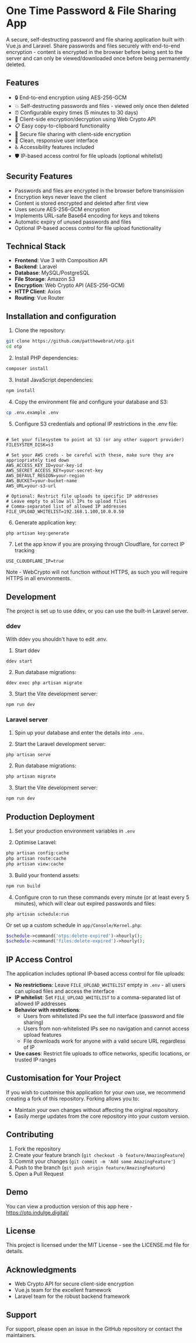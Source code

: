 # One Time Password & File Sharing App

A secure, self-destructing password and file sharing application built with Vue.js and Laravel. Share passwords and files securely with end-to-end encryption - content is encrypted in the browser before being sent to the server and can only be viewed/downloaded once before being permanently deleted.

## Features

- 🔒 End-to-end encryption using AES-256-GCM
- 💥 Self-destructing passwords and files - viewed only once then deleted
- ⏰ Configurable expiry times (5 minutes to 30 days)
- 🔑 Client-side encryption/decryption using Web Crypto API
- 📋 Easy copy-to-clipboard functionality
- 📁 Secure file sharing with client-side encryption
- 🎨 Clean, responsive user interface
- ♿ Accessibility features included
- 🛡️ IP-based access control for file uploads (optional whitelist)

## Security Features

- Passwords and files are encrypted in the browser before transmission
- Encryption keys never leave the client
- Content is stored encrypted and deleted after first view
- Uses secure AES-256-GCM encryption
- Implements URL-safe Base64 encoding for keys and tokens
- Automatic expiry of unused passwords and files
- Optional IP-based access control for file upload functionality

## Technical Stack

- **Frontend**: Vue 3 with Composition API
- **Backend**: Laravel
- **Database**: MySQL/PostgreSQL
- **File Storage**: Amazon S3
- **Encryption**: Web Crypto API (AES-256-GCM)
- **HTTP Client**: Axios
- **Routing**: Vue Router

## Installation and configuration

1. Clone the repository:
```bash
git clone https://github.com/patthewebrat/otp.git
cd otp
```

2. Install PHP dependencies:
```bash
composer install
```

3. Install JavaScript dependencies:
```bash
npm install
```

4. Copy the environment file and configure your database and S3:
```bash
cp .env.example .env
```

5. Configure S3 credentials and optional IP restrictions in the .env file:
```

# Set your filesystem to point at S3 (or any other support provider)
FILESYSTEM_DISK=s3

# Set your AWS creds - be careful with these, make sure they are appriopriately tied down
AWS_ACCESS_KEY_ID=your-key-id
AWS_SECRET_ACCESS_KEY=your-secret-key
AWS_DEFAULT_REGION=your-region
AWS_BUCKET=your-bucket-name
AWS_URL=your-s3-url

# Optional: Restrict file uploads to specific IP addresses
# Leave empty to allow all IPs to upload files
# Comma-separated list of allowed IP addresses
FILE_UPLOAD_WHITELIST=192.168.1.100,10.0.0.50
```

6. Generate application key:
```bash
php artisan key:generate
```

7. Let the app know if you are proxying through Cloudflare, for correct IP tracking
```
USE_CLOUDFLARE_IP=true
```

Note - WebCrypto will not function without HTTPS, as such you will require HTTPS in all environments.

## Development

The project is set up to use ddev, or you can use the built-in Laravel server.

### ddev

With ddev you shouldn't have to edit .env.

1. Start ddev
```
ddev start
```

2. Run database migrations:
```bash
ddev exec php artisan migrate
```

3. Start the Vite development server:
```bash
npm run dev
```

### Laravel server

1. Spin up your database and enter the details into `.env`.

2. Start the Laravel development server:
```bash
php artisan serve
```

2. Run database migrations:
```bash
php artisan migrate
```

3. Start the Vite development server:
```bash
npm run dev
```

## Production Deployment

1. Set your production environment variables in `.env`

2. Optimise Laravel:
```bash
php artisan config:cache
php artisan route:cache
php artisan view:cache
```

3. Build your frontend assets:
```bash
npm run build
```

4. Configure cron to run these commands every minute (or at least every 5 minutes), which will clear out expired passwords and files:
```
php artisan schedule:run
```

Or set up a custom schedule in `app/Console/Kernel.php`:
```php
$schedule->command('otps:delete-expired')->hourly();
$schedule->command('files:delete-expired')->hourly();
```

## IP Access Control

The application includes optional IP-based access control for file uploads:

- **No restrictions**: Leave `FILE_UPLOAD_WHITELIST` empty in `.env` - all users can upload files and access the interface
- **IP whitelist**: Set `FILE_UPLOAD_WHITELIST` to a comma-separated list of allowed IP addresses
- **Behavior with restrictions**:
  - Users from whitelisted IPs see the full interface (password and file sharing)
  - Users from non-whitelisted IPs see no navigation and cannot access upload features
  - File downloads work for anyone with a valid secure URL regardless of IP
- **Use cases**: Restrict file uploads to office networks, specific locations, or trusted IP ranges

## Customisation for Your Project

If you wish to customise this application for your own use, we recommend creating a fork of this repository. Forking allows you to:
- Maintain your own changes without affecting the original repository.
- Easily merge updates from the core repository into your custom version.

## Contributing

1. Fork the repository
2. Create your feature branch (`git checkout -b feature/AmazingFeature`)
3. Commit your changes (`git commit -m 'Add some AmazingFeature'`)
4. Push to the branch (`git push origin feature/AmazingFeature`)
5. Open a Pull Request

## Demo

You can view a production version of this app here - https://otp.indulge.digital/

## License

This project is licensed under the MIT License - see the LICENSE.md file for details.

## Acknowledgments

- Web Crypto API for secure client-side encryption
- Vue.js team for the excellent framework
- Laravel team for the robust backend framework

## Support

For support, please open an issue in the GitHub repository or contact the maintainers.
